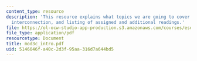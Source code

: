 ```yaml
---
content_type: resource
description: 'This resource explains what topics we are going to cover in module 3c:
  interconnection, and listing of assigned and additional readings.'
file: https://ol-ocw-studio-app-production.s3.amazonaws.com/courses/esd-68j-communications-and-information-policy-spring-2006/5146046fa40c2d3f95aa316d7a644bd5_mod3c_intro.pdf
file_type: application/pdf
resourcetype: Document
title: mod3c_intro.pdf
uid: 5146046f-a40c-2d3f-95aa-316d7a644bd5
---
```

